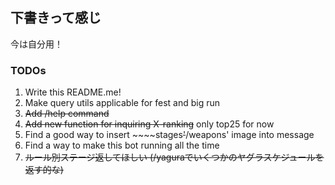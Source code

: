 ## 下書きって感じ
今は自分用！

### TODOs
1. Write this README.me!
2. Make query utils applicable for fest and big run
3. ~~Add /help command~~
4. ~~Add new function for inquiring X-ranking~~ only top25 for now
5. Find a good way to insert ~~~~stages~~'~~/weapons' image into message
6. Find a way to make this bot running all the time
7. ~~ルール別ステージ返してほしい (/yaguraでいくつかのヤグラスケジュールを返す的な)~~
